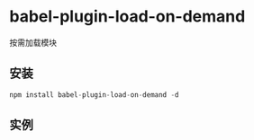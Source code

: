 # babel-plugin-load-on-demand

按需加载模块

## 安装

```javascript
npm install babel-plugin-load-on-demand -d
```

## 实例
